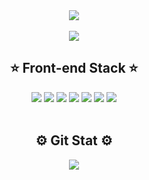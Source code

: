 <!-- 방문자 수 -->
<div align="center">
  <a href="https://hits.seeyoufarm.com"><img src="https://hits.seeyoufarm.com/api/count/incr/badge.svg?url=https%3A%2F%2Fgithub.com%2FJaeHye0k&count_bg=%23E16F28&title_bg=%23FDAD01&icon=angellist.svg&icon_color=%23FFFFFF&title=visitors&edge_flat=false"/></a>
</div>
<br>

<!-- 타이틀 -->
<div align="center">
  <img src="https://capsule-render.vercel.app/api?type=waving&color=timeGradient&height=300&section=header&text=JaeHye0k&fontSize=70&animation=fadeIn" />
</div>

<!-- 기술 스택 -->
<div align="center">
  <h2 align="center">⭐ Front-end Stack ⭐</h2>
  <img src="https://img.shields.io/badge/JavaScript-F7DF1E.svg?style=for-the-badge&logo=JavaScript&logoColor=white"/>
  <img src="https://img.shields.io/badge/HTML5-E34F26?style=for-the-badge&logo=html5&logoColor=white"/>
  <img src="https://img.shields.io/badge/CSS3-1572B6?style=for-the-badge&logo=css3&logoColor=white"/>
  <img src="https://img.shields.io/badge/React-20232A?style=for-the-badge&logo=react&logoColor=61DAFB"/>
  <img src="https://img.shields.io/badge/Redux-593D88?style=for-the-badge&logo=redux&logoColor=white"/>
  <img src="https://img.shields.io/badge/Jest-323330?style=for-the-badge&logo=Jest&logoColor=white"/>
  <img src="https://img.shields.io/badge/React Query-FF4154.svg?style=for-the-badge&logo=React Query&logoColor=white"/>
</div>

<!-- Git 통계 -->
 <br/>
<div align="center">
  <h2>⚙️ Git Stat ⚙️</h2>
  <img src="https://github-readme-stats.vercel.app/api?username=JaeHye0k&count_private=true&show_icons=true&theme=radical&repo=github-readme-stats"/>
</div>
